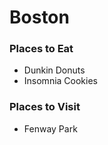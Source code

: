 # Boston

### Places to Eat

- Dunkin Donuts
- Insomnia Cookies

### Places to Visit

- Fenway Park
